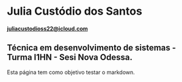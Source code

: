 # Julia Custódio dos Santos

#### juliacustodioss22@icloud.com

## Técnica em desenvolvimento de sistemas - Turma I1HN - Sesi Nova Odessa.

Esta página tem como objetivo testar o markdown.
